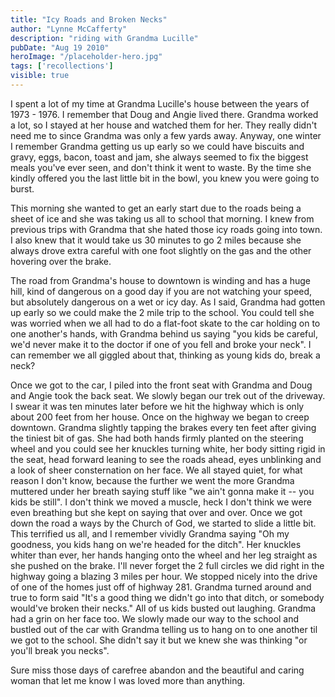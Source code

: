 ```yaml
---
title: "Icy Roads and Broken Necks"
author: "Lynne McCafferty"
description: "riding with Grandma Lucille"
pubDate: "Aug 19 2010"
heroImage: "/placeholder-hero.jpg"
tags: ['recollections']
visible: true
---
```

I spent a lot of my time at Grandma Lucille's house between the years of 1973 - 1976. I remember that Doug and Angie lived there. Grandma worked a lot, so I stayed at her house and watched them for her. They really didn't need me to since Grandma was only a few yards away. Anyway, one winter I remember Grandma getting us up early so we could have biscuits and gravy, eggs, bacon, toast and jam, she always seemed to fix the biggest meals you've ever seen, and don't think it went to waste. By the time she kindly offered you the last little bit in the bowl, you knew you were going to burst.

This morning she wanted to get an early start due to the roads being a sheet of ice and she was taking us all to school that morning. I knew from previous trips with Grandma that she hated those icy roads going into town. I also knew that it would take us 30 minutes to go 2 miles because she always drove extra careful with one foot slightly on the gas and the other hovering over the brake.

The road from Grandma's house to downtown is winding and has a huge hill, kind of dangerous on a good day if you are not watching your speed, but absolutely dangerous on a wet or icy day. As I said, Grandma had gotten up early so we could make the 2 mile trip to the school. You could tell she was worried when we all had to do a flat-foot skate to the car holding on to one another's hands, with Grandma behind us saying "you kids be careful, we'd never make it to the doctor if one of you fell and broke your neck". I can remember we all giggled about that, thinking as young kids do, break a neck?

Once we got to the car, I piled into the front seat with Grandma and Doug and Angie took the back seat. We slowly began our trek out of the driveway. I swear it was ten minutes later before we hit the highway which is only about 200 feet from her house. Once on the highway we began to creep downtown. Grandma slightly tapping the brakes every ten feet after giving the tiniest bit of gas. She had both hands firmly planted on the steering wheel and you could see her knuckles turning white, her body sitting rigid in the seat, head forward leaning to see the roads ahead, eyes unblinking and a look of sheer consternation on her face. We all stayed quiet, for what reason I don't know, because the further we went the more Grandma muttered under her breath saying stuff like "we ain't gonna make it -- you kids be still". I don't think we moved a muscle, heck I don't think we were even breathing but she kept on saying that over and over.
Once we got down the road a ways by the Church of God, we started to slide a little bit. This terrified us all, and I remember vividly Grandma saying "Oh my goodness, you kids hang on we're headed for the ditch". Her knuckles whiter than ever, her hands hanging onto the wheel and her leg straight as she pushed on the brake. I'll never forget the 2 full circles we did right in the highway going a blazing 3 miles per hour. We stopped nicely into the drive of one of the homes just off of highway 281. Grandma turned around and true to form said "It's a good thing we didn't go into that ditch, or somebody would've broken their necks." All of us kids busted out laughing. Grandma had a grin on her face too. We slowly made our way to the school and bustled out of the car with Grandma telling us to hang on to one another til we got to the school. She didn't say it but we knew she was thinking "or you'll break you necks".

Sure miss those days of carefree abandon and the beautiful and caring woman that let me know I was loved more than anything.

